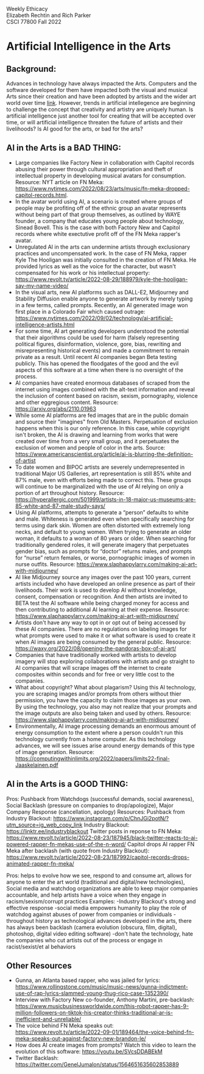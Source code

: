 Weekly Ethicacy<br>
Elizabeth Rechtin and Rich Parker<br>
CSCI 77800 Fall 2022<br>

# Artificial Intelligence in the Arts

## Background:  
Advances in technology have always impacted the Arts.  Computers and the software developed for them have impacted both the visual and musical Arts since their creation and have been adopted by artists and the wider art world over time [link](https://www.bbvaopenmind.com/en/articles/artificial-intelligence-and-the-arts-toward-computational-creativity/). However, trends in artificial intellegence are beginning to challenge the concept that creativity and artistry are uniquely human.  Is artificial intelligence just another tool for creating that will be accepted over time, or will artificial intelligence threaten the future of artists and their livelihoods? Is AI good for the arts, or bad for the arts? 

## AI in the Arts is a BAD THING:
- Large companies like Factory New in collaboration with Capitol records abusing their power through cultural appropriation and theft of intellectual property in developing musical avatars for consumption. Resource: NYT article on FN Meka: https://www.nytimes.com/2022/08/23/arts/music/fn-meka-dropped-capitol-records.html.
- In the avatar world using AI, a scenario is created where groups of people may be profiting off of the ethnic group an avatar represents without being part of that group themselves, as outlined by WAYE founder, a company that educates young people about technology, Sinead Bovell.  This is the case with both Factory New and Capitol records where white exectutive profit off of the FN Meka rapper's avatar. 
- Unregulated AI in the arts can undermine artists through exclusionary practices and uncompensated work.  In the case of FN Meka, rapper Kyle The Hooligan was initially consulted in the creation of FN Meka.  He provided lyrics as well as the voice for the character, but wasn't compensated for his work or his intellectual property: https://www.revolt.tv/article/2022-08-29/188979/kyle-the-hooligan-say-my-name-video/
- In the visual arts, new AI platforms such as DALL-E2, Midjourney and Stability Diffusion enable anyone to generate artwork by merely typing in a few terms, called prompts. Recently, an AI generated image won first place in a Colorado Fair which caused outrage: https://www.nytimes.com/2022/09/02/technology/ai-artificial-intelligence-artists.html
- For some time, AI art generating developers  understood the potential that their algorithms could be used for harm (falsely representing political figures, disinformation, violence, gore, bias, rewriting and misrepresenting historical events) and made a commitment to remain private as a result.  Until recent AI companies began Beta testing publicly.  This has opened the floodgates of the good and the evil aspects of this software at a time when there is no oversight of the process. 
- AI companies have created enormous databases of scraped from the internet using images combined with the alt-text information and reveal the inclusion of content based on racism, sexism, pornography, violence and other eggregious content. Resource: https://arxiv.org/abs/2110.01963
- While some AI platforms are fed images that are in the public domain and source their "imagines" from Old Masters.  Perpetuation of exclusion happens when this is our only reference. In this case, while copyright isn't broken, the AI is drawing and learning from works that were created over time from a very small group, and it perpetuates the exclusion of women and people of color in the arts. Source: https://www.americanscientist.org/article/ai-is-blurring-the-definition-of-artist
- To date women and BIPOC artists are severely underrepresented in traditional Major US Galleries, art representation is still 85% white and 87% male, even with efforts being made to correct this.  These groups will continue to be marginalized with the use of AI relying on only a portion of art throughout history.  Resource: https://hyperallergic.com/501999/artists-in-18-major-us-museums-are-85-white-and-87-male-study-says/ 
- Using AI platforms, attempts to generate a “person” defaults to white and male. Whiteness is generated even when specifically searching for terms using dark skin.  Women are often distorted with extremely long necks, and default to young women. When trying to generate an older woman, it defaults to a woman of 80 years or older.  When searching for traditionally gendered roles, it will generate imagery that perpetuates gender bias, such as prompts for “doctor” returns males, and prompts for “nurse” return females, or worse, pornographic images of women in nurse outfits.  Resource: https://www.slaphappylarry.com/making-ai-art-with-midjourney/
- AI like Midjourney source any images over the past 100 years, current artists included who have developed an online presence as part of their livelihoods.  Their work is used to develop AI without knowledge, consent, compensation or recognition.  And then artists are invited to BETA test the AI software while being charged money for access and then contributing to additional AI learning at their expense. Resource: https://www.slaphappylarry.com/making-ai-art-with-midjourney/
- Artists don't have any way to opt in or opt out of being accessed by these AI companies. There are no regulations on labeling images for what prompts were used to make it or what software is used to create it when AI images are being consumed by the general public. Resource: https://waxy.org/2022/08/opening-the-pandoras-box-of-ai-art/
- Companies that have traditionally worked with artists to develop imagery will stop exploring collaborations with artists and go straight to AI companies that will scrape images off the internet to create composites within seconds and for free or very little cost to the companies. 
- What about copyright?  What about plagarism?  Using this AI technology, you are scraping images and/or prompts from others without thier permission, you have the capacity to claim those images as your own.  By using the technology, you also may not realize that your prompts and the image outputs are also being taken and used by others.  Resource: https://www.slaphappylarry.com/making-ai-art-with-midjourney/
- Environmentally, AI image processing demands an enormous amount of energy consumption to the extent where a person couldn't run this technology currently from a home computer.  As this technology advances, we will see issues arise around energy demands of this type of image generation. Resource: https://computingwithinlimits.org/2022/papers/limits22-final-Jaaskelainen.pdf


## AI in the Arts is a GOOD THING:
Pros:
Pushback from Watchdogs (successful demands, social awareness), Social Backlash (pressure on companies to drop/apologize), Major Company Response (cancellation, apology)
Resources: 
Pushback from Industry Blackout: https://www.instagram.com/p/ChnJGi2potN/?utm_source=ig_web_copy_link
Industry Blackout: https://linktr.ee/industryblackout
Twitter posts in reponse to FN Meka: https://www.revolt.tv/article/2022-08-23/187945/black-twitter-reacts-to-ai-powered-rapper-fn-mekas-use-of-the-n-word/
Capitol drops AI rapper FN Meka after backlash (with quote from Industry Blackout): https://www.revolt.tv/article/2022-08-23/187992/capitol-records-drops-animated-rapper-fn-meka/

Pros:
helps to evolve how we see, respond to and consume art, allows for anyone to enter the art world (traditional and digital/new technologies),
Social media and watchdog organizations are able to keep major companies accountable, and help artists have a voice when they engage in racism/sexism/corrupt practices
Examples: 
-Industry Blackout's strong and effective response
-social media empowers humanity to play the role of watchdog against abuses of power from companies or individuals
-throughout history as technological advances developed in the arts, there has always been backlash (camera evolution (obscura, film, digital), photoshop, digital video editing software)
-don't hate the technology, hate the companies who cut artists out of the process or engage in racist/sexist/et al behaviors

## Other Resources 
- Gunna, an Atlanta based rapper, who was jailed for lyrics: https://www.rollingstone.com/music/music-news/gunna-indictment-use-of-rap-lyrics-slammed-young-thug-rico-case-1352390/
- Interview with Factory New co-founder, Anthony Martini, pre-backlash: https://www.musicbusinessworldwide.com/this-robot-rapper-has-9-million-followers-on-tiktok-his-creator-thinks-traditional-ar-is-inefficient-and-unreliable/
- The voice behind FN Meka speaks out: https://www.revolt.tv/article/2022-09-01/189464/the-voice-behind-fn-meka-speaks-out-against-factory-new-brandon-le/
- How does AI create images from prompts?  Watch this video to learn the evolution of this software: https://youtu.be/SVcsDDABEkM
- Twitter Backlash: https://twitter.com/GenelJumalon/status/1564651635602853889
